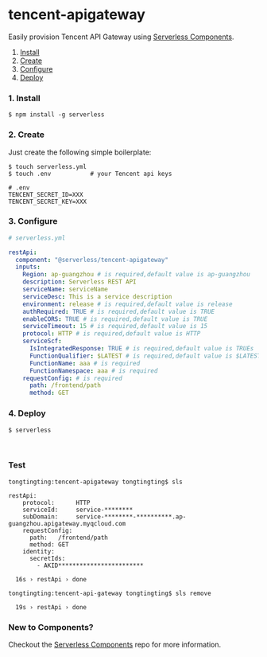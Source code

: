 # tencent-apigateway

Easily provision Tencent API Gateway using [Serverless Components](https://github.com/serverless/components).

1. [Install](#1-install)
2. [Create](#2-create)
3. [Configure](#3-configure)
4. [Deploy](#4-deploy)

### 1. Install

```shell
$ npm install -g serverless
```

### 2. Create

Just create the following simple boilerplate:

```shell
$ touch serverless.yml 
$ touch .env           # your Tencent api keys
```

```
# .env
TENCENT_SECRET_ID=XXX
TENCENT_SECRET_KEY=XXX
```

### 3. Configure

```yml
# serverless.yml

restApi:
  component: "@serverless/tencent-apigateway"
  inputs:
    Region: ap-guangzhou # is required,default value is ap-guangzhou
    description: Serverless REST API 
    serviceName: serviceName
    serviceDesc: This is a service description
    environment: release # is required,default value is release
    authRequired: TRUE # is required,default value is TRUE
    enableCORS: TRUE # is required,default value is TRUE
    serviceTimeout: 15 # is required,default value is 15
    protocol: HTTP # is required,default value is HTTP
    serviceScf:
      IsIntegratedResponse: TRUE # is required,default value is TRUEs
      FunctionQualifier: $LATEST # is required,default value is $LATEST
      FunctionName: aaa # is required
      FunctionNamespace: aaa # is required
    requestConfig: # is required
      path: /frontend/path
      method: GET

```

### 4. Deploy

```shell
$ serverless
```

&nbsp;

### Test
```text
tongtingting:tencent-apigateway tongtingting$ sls

restApi: 
    protocol:      HTTP
    serviceId:     service-********
    subDomain:     service-********-**********.ap-guangzhou.apigateway.myqcloud.com
    requestConfig: 
      path:   /frontend/path
      method: GET
    identity: 
      secretIds: 
        - AKID************************

  16s › restApi › done
  
tongtingting:tencent-api-gateway tongtingting$ sls remove

  19s › restApi › done

```

### New to Components?

Checkout the [Serverless Components](https://github.com/serverless/components) repo for more information.
